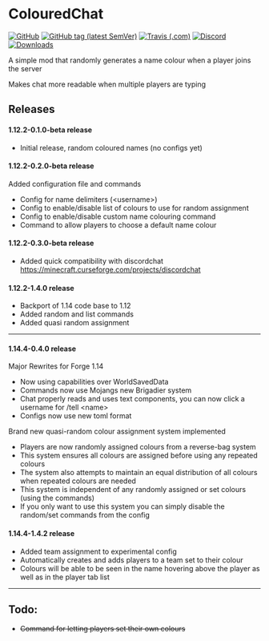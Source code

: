 # ColouredChat
[![GitHub](https://img.shields.io/github/license/Pxl-8/ColouredChat?style=flat-square&logo=github&link=https://github.com/Pxl-8/ColouredChat/blob/1.12/LICENSE.md)](https://github.com/Pxl-8/ColouredChat/blob/1.12/LICENSE.md)
[![GitHub tag (latest SemVer)](https://img.shields.io/github/tag/Pxl-8/ColouredChat?label=latest&style=flat-square&logo=github&link=https://github.com/Pxl-8/ColouredChat/releases)](https://github.com/Pxl-8/ColouredChat/releases)
[![Travis (.com)](https://img.shields.io/travis/com/Pxl-8/ColouredChat?style=flat-square&logo=travis&link=https://travis-ci.com/Pxl-8/ColouredChat)](https://travis-ci.com/Pxl-8/ColouredChat)
[![Discord](https://img.shields.io/discord/163375257162350592?style=flat-square&color=7289da&label=discord&logo=discord&link=https://uberi.fi/x/discord/)](https://uberi.fi/x/discord/)
[![Downloads](https://img.shields.io/badge/dynamic/json?color=6441a4&label=curse-downloads&query=$..downloadCount&url=https%3A%2F%2Faddons-ecs.forgesvc.net%2Fapi%2Fv2%2Faddon%2Fsearch%3FgameId%3D432%26searchFilter%3Dcolouredchat&style=flat-square)](https://www.curseforge.com/minecraft/mc-mods/colouredchat)

A simple mod that randomly generates a name colour when a player joins the server

Makes chat more readable when multiple players are typing

## Releases

#### 1.12.2-0.1.0-beta release
- Initial release, random coloured names (no configs yet)
#### 1.12.2-0.2.0-beta release
Added configuration file and commands
- Config for name delimiters (\<username>)
- Config to enable/disable list of colours to use for random assignment
- Config to enable/disable custom name colouring command
- Command to allow players to choose a default name colour
#### 1.12.2-0.3.0-beta release
- Added quick compatibility with discordchat https://minecraft.curseforge.com/projects/discordchat
#### 1.12.2-1.4.0 release
- Backport of 1.14 code base to 1.12
- Added random and list commands
- Added quasi random assignment

---

#### 1.14.4-0.4.0 release
Major Rewrites for Forge 1.14
- Now using capabilities over WorldSavedData 
- Commands now use Mojangs new Brigadier system
- Chat properly reads and uses text components, you can now click a username for /tell \<name>
- Configs now use new toml format

Brand new quasi-random colour assignment system implemented
- Players are now randomly assigned colours from a reverse-bag system
- This system ensures all colours are assigned before using any repeated colours
- The system also attempts to maintain an equal distribution of all colours when repeated colours are needed
- This system is independent of any randomly assigned or set colours (using the commands)
- If you only want to use this system you can simply disable the random/set commands from the config
#### 1.14.4-1.4.2 release
- Added team assignment to experimental config
- Automatically creates and adds players to a team set to their colour
- Colours will be able to be seen in the name hovering above the player as well as in the player tab list

---

## Todo:
- ~~Command for letting players set their own colours~~
